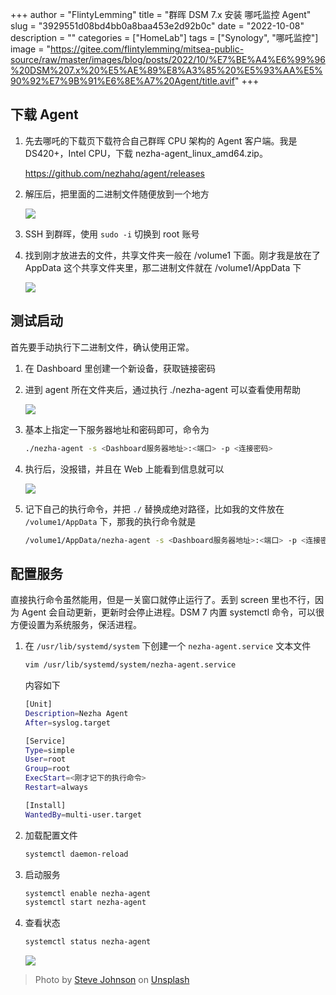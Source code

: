 +++
author = "FlintyLemming"
title = "群晖 DSM 7.x 安装 哪吒监控 Agent"
slug = "3929551d08bd4bb0a8baa453e2d92b0c"
date = "2022-10-08"
description = ""
categories = ["HomeLab"]
tags = ["Synology", "哪吒监控"]
image = "https://gitee.com/flintylemming/mitsea-public-source/raw/master/images/blog/posts/2022/10/%E7%BE%A4%E6%99%96%20DSM%207.x%20%E5%AE%89%E8%A3%85%20%E5%93%AA%E5%90%92%E7%9B%91%E6%8E%A7%20Agent/title.avif"
+++

## 下载 Agent

1. 先去哪吒的下载页下载符合自己群晖 CPU 架构的 Agent 客户端。我是 DS420+，Intel CPU，下载 nezha-agent_linux_amd64.zip。

    <https://github.com/nezhahq/agent/releases>

2. 解压后，把里面的二进制文件随便放到一个地方

    ![](https://gitee.com/flintylemming/mitsea-public-source/raw/master/images/blog/posts/2022/10/%E7%BE%A4%E6%99%96%20DSM%207.x%20%E5%AE%89%E8%A3%85%20%E5%93%AA%E5%90%92%E7%9B%91%E6%8E%A7%20Agent/1.avif)

3. SSH 到群晖，使用 `sudo -i` 切换到 root 账号
4. 找到刚才放进去的文件，共享文件夹一般在 /volume1 下面。刚才我是放在了 AppData 这个共享文件夹里，那二进制文件就在 /volume1/AppData 下

    ![](https://gitee.com/flintylemming/mitsea-public-source/raw/master/images/blog/posts/2022/10/%E7%BE%A4%E6%99%96%20DSM%207.x%20%E5%AE%89%E8%A3%85%20%E5%93%AA%E5%90%92%E7%9B%91%E6%8E%A7%20Agent/2.avif)

## 测试启动

首先要手动执行下二进制文件，确认使用正常。

1. 在 Dashboard 里创建一个新设备，获取链接密码
2. 进到 agent 所在文件夹后，通过执行 ./nezha-agent 可以查看使用帮助

    ![](https://gitee.com/flintylemming/mitsea-public-source/raw/master/images/blog/posts/2022/10/%E7%BE%A4%E6%99%96%20DSM%207.x%20%E5%AE%89%E8%A3%85%20%E5%93%AA%E5%90%92%E7%9B%91%E6%8E%A7%20Agent/3.avif)

3. 基本上指定一下服务器地址和密码即可，命令为

    ```bash
    ./nezha-agent -s <Dashboard服务器地址>:<端口> -p <连接密码>
    ```

4. 执行后，没报错，并且在 Web 上能看到信息就可以

    ![](https://gitee.com/flintylemming/mitsea-public-source/raw/master/images/blog/posts/2022/10/%E7%BE%A4%E6%99%96%20DSM%207.x%20%E5%AE%89%E8%A3%85%20%E5%93%AA%E5%90%92%E7%9B%91%E6%8E%A7%20Agent/4.avif)

5. 记下自己的执行命令，并把 `./` 替换成绝对路径，比如我的文件放在 `/volume1/AppData` 下，那我的执行命令就是

    ```bash
    /volume1/AppData/nezha-agent -s <Dashboard服务器地址>:<端口> -p <连接密码>
    ```

## 配置服务

直接执行命令虽然能用，但是一关窗口就停止运行了。丢到 screen 里也不行，因为 Agent 会自动更新，更新时会停止进程。DSM 7 内置 systemctl 命令，可以很方便设置为系统服务，保活进程。

1. 在 `/usr/lib/systemd/system` 下创建一个 `nezha-agent.service` 文本文件

    ```bash
    vim /usr/lib/systemd/system/nezha-agent.service
    ```

    内容如下

    ```bash
    [Unit]
    Description=Nezha Agent
    After=syslog.target
    
    [Service]
    Type=simple
    User=root
    Group=root
    ExecStart=<刚才记下的执行命令>
    Restart=always
    
    [Install]
    WantedBy=multi-user.target
    ```

2. 加载配置文件

    ```bash
    systemctl daemon-reload
    ```

3. 启动服务

    ```bash
    systemctl enable nezha-agent
    systemctl start nezha-agent
    ```

4. 查看状态

    ```bash
    systemctl status nezha-agent
    ```

    ![](https://gitee.com/flintylemming/mitsea-public-source/raw/master/images/blog/posts/2022/10/%E7%BE%A4%E6%99%96%20DSM%207.x%20%E5%AE%89%E8%A3%85%20%E5%93%AA%E5%90%92%E7%9B%91%E6%8E%A7%20Agent/5.avif)

> Photo by [Steve Johnson](https://unsplash.com/@steve_j?utm_source=unsplash&utm_medium=referral&utm_content=creditCopyText) on [Unsplash](https://unsplash.com/?utm_source=unsplash&utm_medium=referral&utm_content=creditCopyText)
